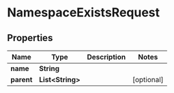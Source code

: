 

# NamespaceExistsRequest


## Properties

| Name | Type | Description | Notes |
|------------ | ------------- | ------------- | -------------|
|**name** | **String** |  |  |
|**parent** | **List&lt;String&gt;** |  |  [optional] |



